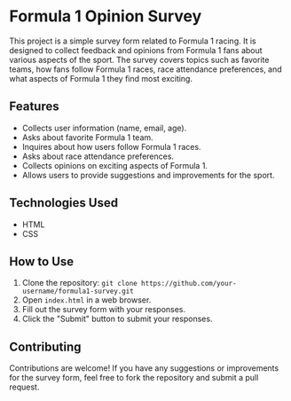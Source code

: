 # Formula 1 Opinion Survey

This project is a simple survey form related to Formula 1 racing. It is designed to collect feedback and opinions from Formula 1 fans about various aspects of the sport. The survey covers topics such as favorite teams, how fans follow Formula 1 races, race attendance preferences, and what aspects of Formula 1 they find most exciting.

## Features
- Collects user information (name, email, age).
- Asks about favorite Formula 1 team.
- Inquires about how users follow Formula 1 races.
- Asks about race attendance preferences.
- Collects opinions on exciting aspects of Formula 1.
- Allows users to provide suggestions and improvements for the sport.

## Technologies Used
- HTML
- CSS

## How to Use
1. Clone the repository: `git clone https://github.com/your-username/formula1-survey.git`
2. Open `index.html` in a web browser.
3. Fill out the survey form with your responses.
4. Click the "Submit" button to submit your responses.

## Contributing
Contributions are welcome! If you have any suggestions or improvements for the survey form, feel free to fork the repository and submit a pull request.

